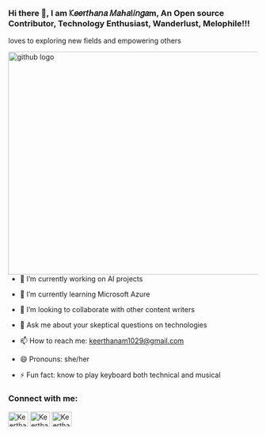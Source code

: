 ### Hi there 👋, I am ꗪ𝑒𝑒𝗋𝑡ℎ𝑎𝘯𝑎 𝑀𝑎ℎ𝑎𐌠𝑖𝘯𝑔𝑎m, An Open source Contributor, Technology Enthusiast, Wanderlust, Melophile!!!
loves to exploring new fields and empowering others

<!--
**Keerthanam1029/keerthanam1029** is a ✨ _special_ ✨ repository because its `README.md` (this file) appears on your GitHub profile.

Here are some ideas to get you started:
-->
<img align="right" src="https://ingenium-ahmedabad-university.github.io/hackathon/images/animated-svg/faq%20animated.svg" alt="github logo" width="550" height="450">


- 🔭 I’m currently working on AI projects

- 🌱 I’m currently learning Microsoft Azure

- 👯 I’m looking to collaborate with other content writers

- 💬 Ask me about your skeptical questions on technologies

- 📫 How to reach me: keerthanam1029@gmail.com

- 😄 Pronouns: she/her

- ⚡ Fun fact: know to play keyboard both technical and  musical

<h3 align="left">Connect with me:</h3>
<p align="left">
<a href="https://twitter.com/Keertha65319032" target="blank"><img align="center" src="https://cdn.jsdelivr.net/npm/simple-icons@3.0.1/icons/twitter.svg" alt="Keerthanam" height="30" width="40" /></a> 
<!-- a href="https://linkedin.com/in/keerthana-m-994371180" target="blank"><img align="center" src="https://cdn.jsdelivr.net/npm/simple-icons@3.0.1/icons/linkedin.svg" alt="Keerthanam" height="30" width="40" /></a>
<a href="https://instagram.com/keerthanam4" target="blank"><img align="center" src="https://cdn.jsdelivr.net/npm/simple-icons@3.0.1/icons/instagram.svg" alt="Keerthanam" height="30" width="40" /></a>
<a href="https://www.youtube.com/channel/UCKZZPrWs00tqy4pTYCaAPkg" target="blank"><img align="center" src="https://cdn.jsdelivr.net/npm/simple-icons@3.0.1/icons/youtube.svg" alt="Keerthanam" height="30" width="40" /> -->
<a href="https://stackoverflow.com/users/15376056/keerthanam" target="blank"><img align="center" src="https://cdn.jsdelivr.net/npm/simple-icons@3.0.1/icons/stackoverflow.svg" alt="Keerthanam" height="30" width="40" /></a>
<a href="https://keerthanam1029.medium.com/popular-php-frameworks-281d80b30071" target="blank"><img align="center" src="https://cdn.jsdelivr.net/npm/simple-icons@3.0.1/icons/medium.svg" alt="Keerthanam" height="30" width="40" /></a>
</p>
